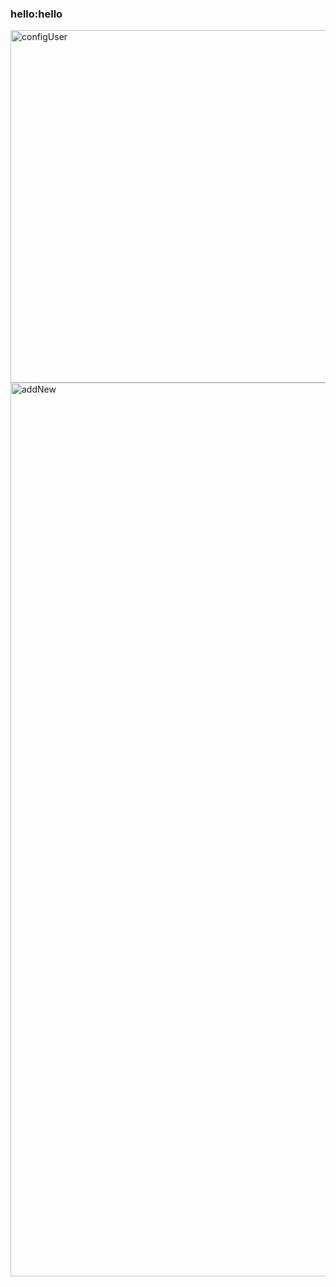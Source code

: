 
### hello:hello
<img width="564" alt="configUser" src="https://user-images.githubusercontent.com/39304873/98778291-f791c180-23a6-11eb-9048-d7106e7e7a03.png">
<img width="1430" alt="addNew" src="https://user-images.githubusercontent.com/39304873/98780457-a20ae400-23a9-11eb-8ed4-88b334e24f96.png">
